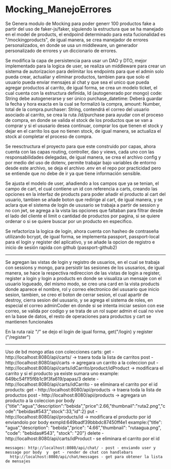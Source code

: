 # Mocking_ManejoErrores

Se Genera modulo de Mocking para poder generr 100 productos fake a partir del uso de faker-js/faker, siguiendo la estructura que
se ha manejado en el model de products, el endpoind determinado para esta fucionalidad es "/mockingproducts", de igual manera, se
crea manejador de errores personalizados, en donde se usa un middleware, un generador personalizado de errores y un diccionario de
errores.

Se modifica la capa de persistencia para usar un DAO y DTO, mejor implementado para la logica de user, se realiza un middleware 
para crear un sistema de autorizacion para delimitar los endpoints para que el admin solo pueda crear, actualiar y eliminar productos, 
tambien para que solo el usuario pueda enviar mensajes al chat y que sea el unico que pueda agregar productos al carrito, de igual forma,
se crea un modelo ticket, el cual cuenta con la estructura definida, Id (autogenerado por mongo) code: String debe autogenerarse y 
ser único purchase_datetime: Deberá guardar la fecha y hora exacta en la cual se formalizó la compra, amount: Number, total de la 
compra.purchaser: String, contendrá el correo del usuario asociado al carrito, se crea la ruta /id/purchase para ayudar con el proceso 
de compra, en donde se valida el stock de los productos que se van a comprar y si el ususario desea continuar, comprar los que tienen el 
stock y dejar en el carrito los que no tienen stock, de igual manera, se actualiza el stock al completar el proceso de compra.

Se reesctructura el proyecto para que este construido por capas, ahora cuenta con las capas routing, controller, dao y
views, cada uno con las responsabilidades delegadas, de igual manera, se crea el archivo config y por medio del uso de dotenv,
permite trabajar bajo variables de entorno desde este archivo, se deja el archivo .env en el repo por practicidad pero se entiende
que no debe de ir ya que tiene información sensible.

Se ajusta el modelo de user, añadiendo a los campos que ya se tenian, el campo de cart, el cual contiene un id con referencia a carts, 
creando las opciones en la interfaz de products para poder añadir el producto al cart del usuario, tambien se añade boton que redirige al cart,
de igual manera, y se aclara que el sistema de login de ususario se trabaja a partir de session y no con jwt, se agrega a la vista 
las opciones que faltaban para filtrar desde el lado del cliente el limit o cantidad de productos por pagina, si se quiere ordenar o 
si se quiere buscar por un producto en especifico.


Se refactoriza la logica de login, ahora cuenta con hasheo de contraseña utilizando bcrypt, 
de igual forma, se implementa passport, passport-local para el login y register del aplicativo, y se añade la opcion de registro e 
inicio de sesión rapida con github (passport-github2)

---------------------------
Se agregan las vistas de login y registro de usuarios, en el cual se trabaja con sessions y mongo, 
para persistir las sesiones de los ususarios, de igual manera, se hace la respectiva redireccion de las vistas de login a register,
register a login y login a products en donde se visualiza un mensaje con el usuario logueado, del mismo modo, se creo una card 
en la vista products donde aparece el nombre, rol y correo electronico del ususario que inicio sesion, tambien, 
se creo el boton de cerrar sesion, el cual apartir de destroy, cierra sesion del ususario, y se agrega el sistema de roles,
en especial el correo adminCoder en donde si se intenta iniciar sesion con ese correo, se valida por codigo y se trata de un rol 
super admin el cual no vive en la base de datos, el resto de operaciones para productos y cart se mantienen funcionales 

En la ruta raiz "/" se dejo el login 
de igual forma, get("/login) 
y register ("/register")


----------- 
Uso de bd mongo atlas con colecciones 
  carts: 
    get - http://localhost:8080/api/carts/ -> traera toda la lista de carritos 
    post - http://localhost:8080/api/carts -> agregara un carrito a la coleccion
    put - http://localhost:8080/api/carts/idCarrito/product/idProduct -> modificara el carrito y si el producto ya existe sumara uno
                                example: 649bc54f1f5f6b1c9f3fa619/papas/3
    delete - http://localhost:8080/api/carts/idCarrito - se eliminara el carrito por el id
  products:
    get - http://localhost:8080/api/products -> traera toda la lista de productos 
    post - http://localhost:8080/api/products -> agregara un producto a la coleccion por body
            {"title":"agua","description":"bebida","price":2.66,"thumbnail":"ruta2.png","code":"bebidas#543","stock":33,"id":2}
    put -http://localhost:8080/api/products/id -> modificara el producto por id enviandolo por  body exmpId:649badf39bbbdc87450ff4e1
      example:{"title": "agua","description": "bebida","price": "4.66","thumbnail": "rutaagua.png", "code": "bebidas#543", "stock": "20"}
    delete - http://localhost:8080/api/carts/idProduct - se eliminara el carrito por el id

    messages: http://localhost:8080/api/chat/ - post - enviando user y message por body  y  get - render de chat con handlebars
      http://localhost:8080/api/chat/messages - get para obtener la lista de mensajes
